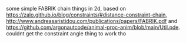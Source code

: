 some simple FABRIK chain things in 2d, based on https://zalo.github.io/blog/constraints/#distance-constraint-chain, http://www.andreasaristidou.com/publications/papers/FABRIK.pdf and https://github.com/argonautcode/animal-proc-anim/blob/main/Util.pde. couldnt get the constraint angle thing to work tho

